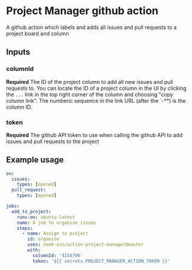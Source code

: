 # Project Manager github action

A github action which labels and adds all issues and pull requests to a project board and column

## Inputs

### columnId

**Required** The ID of the project column to add all new issues and pull requests to. You can locate the ID of a project column in the UI by clicking the `...` link in the top right corner of the column and choosing "copy column link". The numberic sequence in the link URL (after the `-**) is the column ID.

### token

**Required** The github API token to use when calling the github API to add issues and pull requests to the project


## Example usage

```yml
on:
  issues:
    types: [opened]
  pull_request:
    types: [opened]

jobs:
  add_to_project:
    runs-on: ubuntu-latest
    name: A job to organise issues
    steps:
      - name: Assign to project
        id: organise
        uses: seek-oss/action-project-manager@master
        with:
          columnId: '4154706'
          token: '${{ secrets.PROJECT_MANAGER_ACTION_TOKEN }}'
```
